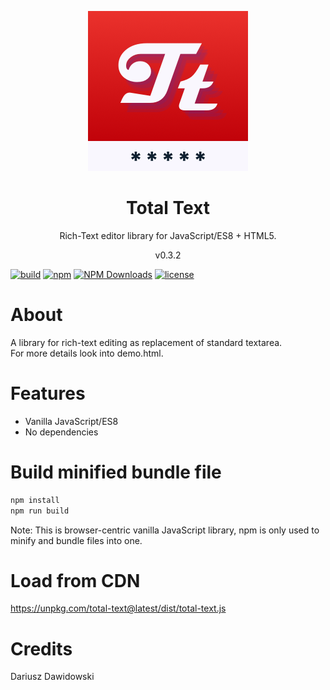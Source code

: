 <p align="center">
<img src="https://raw.githubusercontent.com/dariuszdawidowski/total-text/main/total-text-logo.png">
</p>
<h1 align="center">
Total Text
</h1>
<p align="center">
Rich-Text editor library for JavaScript/ES8 + HTML5.
<p>
<p align="center">
v0.3.2
<p>

[![build](https://github.com/dariuszdawidowski/total-diagram/actions/workflows/build.yml/badge.svg)](https://github.com/dariuszdawidowski/total-diagram/actions/workflows/build.yml)
[![npm](https://img.shields.io/npm/v/total-text)](https://www.npmjs.com/package/total-text)
[![NPM Downloads](https://img.shields.io/npm/dm/total-text)](https://www.npmjs.com/package/total-text)
[![license](https://img.shields.io/github/license/dariuszdawidowski/total-diagram?color=9cf)](./LICENSE)

# About

A library for rich-text editing as replacement of standard textarea.\
For more details look into demo.html.

# Features

- Vanilla JavaScript/ES8
- No dependencies

# Build minified bundle file

```bash
npm install
npm run build
```
Note: This is browser-centric vanilla JavaScript library, npm is only used to minify and bundle files into one.

# Load from CDN

https://unpkg.com/total-text@latest/dist/total-text.js

# Credits

Dariusz Dawidowski
